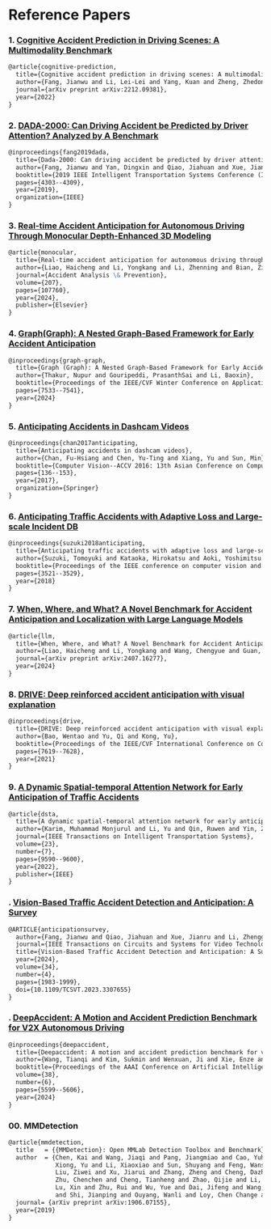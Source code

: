 # Reference Papers



### 1. [Cognitive Accident Prediction in Driving Scenes: A Multimodality Benchmark](Cognitive_Accident_Prediction.pdf)
```markdown
@article{cognitive-prediction,
  title={Cognitive accident prediction in driving scenes: A multimodality benchmark},
  author={Fang, Jianwu and Li, Lei-Lei and Yang, Kuan and Zheng, Zhedong and Xue, Jianru and Chua, Tat-Seng},
  journal={arXiv preprint arXiv:2212.09381},
  year={2022}
}
```

### 2. [DADA-2000: Can Driving Accident be Predicted by Driver Attention? Analyzed by A Benchmark](DADA-2000_Can_Driving_Accident_be_Predicted_by_Driver_Attention.pdf)

```markdown
@inproceedings{fang2019dada,
  title={Dada-2000: Can driving accident be predicted by driver attentionƒ analyzed by a benchmark},
  author={Fang, Jianwu and Yan, Dingxin and Qiao, Jiahuan and Xue, Jianru and Wang, He and Li, Sen},
  booktitle={2019 IEEE Intelligent Transportation Systems Conference (ITSC)},
  pages={4303--4309},
  year={2019},
  organization={IEEE}
}
```

### 3. [Real-time Accident Anticipation for Autonomous Driving Through Monocular Depth-Enhanced 3D Modeling](Real_time_Accident_Anticipation_for_Autonomous_Driving_Through.pdf)
```markdown
@article{monocular,
  title={Real-time accident anticipation for autonomous driving through monocular depth-enhanced 3D modeling},
  author={Liao, Haicheng and Li, Yongkang and Li, Zhenning and Bian, Zilin and Lee, Jaeyoung and Cui, Zhiyong and Zhang, Guohui and Xu, Chengzhong},
  journal={Accident Analysis \& Prevention},
  volume={207},
  pages={107760},
  year={2024},
  publisher={Elsevier}
}
```

### 4. [Graph(Graph): A Nested Graph-Based Framework for Early Accident Anticipation](GraphGraph_A_Nested_Graph-Based_Framework_for_Early_Accident_Anticipation_WACV_2024_paper.pdf)
```markdown
@inproceedings{graph-graph,
  title={Graph (Graph): A Nested Graph-Based Framework for Early Accident Anticipation},
  author={Thakur, Nupur and Gouripeddi, PrasanthSai and Li, Baoxin},
  booktitle={Proceedings of the IEEE/CVF Winter Conference on Applications of Computer Vision},
  pages={7533--7541},
  year={2024}
}
```
### 5. [Anticipating Accidents in Dashcam Videos](Anticipating_Accidents_in_Dashcam_Videos.pdf)
```markdown
@inproceedings{chan2017anticipating,
  title={Anticipating accidents in dashcam videos},
  author={Chan, Fu-Hsiang and Chen, Yu-Ting and Xiang, Yu and Sun, Min},
  booktitle={Computer Vision--ACCV 2016: 13th Asian Conference on Computer Vision, Taipei, Taiwan, November 20-24, 2016, Revised Selected Papers, Part IV 13},
  pages={136--153},
  year={2017},
  organization={Springer}
}
```

### 6. [Anticipating Traffic Accidents with Adaptive Loss and Large-scale Incident DB](Suzuki_Anticipating_Traffic_Accidents_CVPR_2018_paper.pdf)
```markdown
@inproceedings{suzuki2018anticipating,
  title={Anticipating traffic accidents with adaptive loss and large-scale incident db},
  author={Suzuki, Tomoyuki and Kataoka, Hirokatsu and Aoki, Yoshimitsu and Satoh, Yutaka},
  booktitle={Proceedings of the IEEE conference on computer vision and pattern recognition},
  pages={3521--3529},
  year={2018}
}
```

### 7. [When, Where, and What? A Novel Benchmark for Accident Anticipation and Localization with Large Language Models](Accident_anticipation_and_localization_with_large_language_models.pdf)
```markdown
@article{llm,
  title={When, Where, and What? A Novel Benchmark for Accident Anticipation and Localization with Large Language Models},
  author={Liao, Haicheng and Li, Yongkang and Wang, Chengyue and Guan, Yanchen and Tam, KaHou and Tian, Chunlin and Li, Li and Xu, Chengzhong and Li, Zhenning},
  journal={arXiv preprint arXiv:2407.16277},
  year={2024}
}
```
### 8. [DRIVE: Deep reinforced accident anticipation with visual explanation](DRIVE_Deep_Reinforced_Accident_Anticipation_With_Visual_Explanation.pdf)
```markdown
@inproceedings{drive,
  title={DRIVE: Deep reinforced accident anticipation with visual explanation},
  author={Bao, Wentao and Yu, Qi and Kong, Yu},
  booktitle={Proceedings of the IEEE/CVF International Conference on Computer Vision},
  pages={7619--7628},
  year={2021}
}
```

### 9. [A Dynamic Spatial-temporal Attention Network for Early Anticipation of Traffic Accidents](dsta.pdf)
```markdown
@article{dsta,
  title={A dynamic spatial-temporal attention network for early anticipation of traffic accidents},
  author={Karim, Muhammad Monjurul and Li, Yu and Qin, Ruwen and Yin, Zhaozheng},
  journal={IEEE Transactions on Intelligent Transportation Systems},
  volume={23},
  number={7},
  pages={9590--9600},
  year={2022},
  publisher={IEEE}
}
```





### . [Vision-Based Traffic Accident Detection and Anticipation: A Survey](Vision_Based_Traffic_Accident_Detection_and_Anticipation_survey.pdf)
```markdown
@ARTICLE{anticipationsurvey,
  author={Fang, Jianwu and Qiao, Jiahuan and Xue, Jianru and Li, Zhengguo},
  journal={IEEE Transactions on Circuits and Systems for Video Technology}, 
  title={Vision-Based Traffic Accident Detection and Anticipation: A Survey}, 
  year={2024},
  volume={34},
  number={4},
  pages={1983-1999},
  doi={10.1109/TCSVT.2023.3307655}
}
```





### . [DeepAccident: A Motion and Accident Prediction Benchmark for V2X Autonomous Driving](DeepAccident_A_Motion_and_Accident_Prediction_Benchmark.pdf)
```markdown
@inproceedings{deepaccident,
  title={Deepaccident: A motion and accident prediction benchmark for v2x autonomous driving},
  author={Wang, Tianqi and Kim, Sukmin and Wenxuan, Ji and Xie, Enze and Ge, Chongjian and Chen, Junsong and Li, Zhenguo and Luo, Ping},
  booktitle={Proceedings of the AAAI Conference on Artificial Intelligence},
  volume={38},
  number={6},
  pages={5599--5606},
  year={2024}
}
```



### 00. MMDetection
```markdown
@article{mmdetection,
  title   = {{MMDetection}: Open MMLab Detection Toolbox and Benchmark},
  author  = {Chen, Kai and Wang, Jiaqi and Pang, Jiangmiao and Cao, Yuhang and
             Xiong, Yu and Li, Xiaoxiao and Sun, Shuyang and Feng, Wansen and
             Liu, Ziwei and Xu, Jiarui and Zhang, Zheng and Cheng, Dazhi and
             Zhu, Chenchen and Cheng, Tianheng and Zhao, Qijie and Li, Buyu and
             Lu, Xin and Zhu, Rui and Wu, Yue and Dai, Jifeng and Wang, Jingdong
             and Shi, Jianping and Ouyang, Wanli and Loy, Chen Change and Lin, Dahua},
  journal= {arXiv preprint arXiv:1906.07155},
  year={2019}
}
```